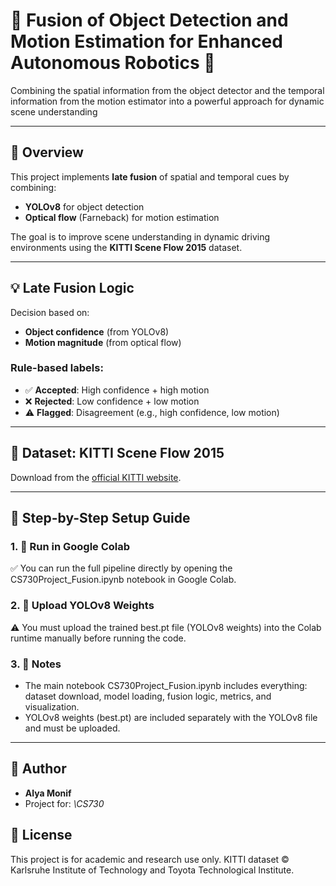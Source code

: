 # 🚗 Fusion of Object Detection and Motion Estimation for Enhanced Autonomous Robotics  🚗

Combining  the spatial information from the object detector and the temporal information from the motion estimator into a powerful approach for dynamic scene understanding

---

## 📌 Overview

This project implements **late fusion** of spatial and temporal cues by combining:

* **YOLOv8** for object detection
* **Optical flow** (Farneback) for motion estimation

The goal is to improve scene understanding in dynamic driving environments using the **KITTI Scene Flow 2015** dataset.

---
## 💡 Late Fusion Logic

Decision based on:

* **Object confidence** (from YOLOv8)
* **Motion magnitude** (from optical flow)

### Rule-based labels:

* ✅ **Accepted**: High confidence + high motion
* ❌ **Rejected**: Low confidence + low motion
* ⚠️ **Flagged**: Disagreement (e.g., high confidence, low motion)

---

## 📁 Dataset: KITTI Scene Flow 2015

Download from the [official KITTI website](http://www.cvlibs.net/datasets/kitti/eval_scene_flow.php?benchmark=flow).

---

## 🧰 Step-by-Step Setup Guide

### 1. 🚀 Run in Google Colab
✅ You can run the full pipeline directly by opening the CS730Project_Fusion.ipynb notebook in Google Colab.

### 2. 🧠 Upload YOLOv8 Weights
⚠️ You must upload the trained best.pt file (YOLOv8 weights) into the Colab runtime manually before running the code.

### 3. 📌 Notes
* The main notebook CS730Project_Fusion.ipynb includes everything: dataset download, model loading, fusion logic, metrics, and visualization.
* YOLOv8 weights (best.pt) are included separately with the YOLOv8 file and must be uploaded.

---


## 👤 Author

* **Alya Monif**
* Project for: *\CS730*

## 📜 License

This project is for academic and research use only.
KITTI dataset © Karlsruhe Institute of Technology and Toyota Technological Institute.
